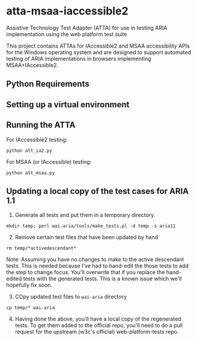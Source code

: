 # atta-msaa-iaccessible2
Assistive Technology Test Adapter (ATTA) for use in testing ARIA implementation using the web platform test suite

This project contains ATTAs for IAccessible2 and MSAA accessibility APIs for the Windows operating system and are designed to support automated testing of ARIA implementations in browsers implementing MSAA+IAccessible2.   

## Python Requirements

## Setting up a virtual environment

## Running the ATTA

For IAccessible2 testing:

```
python att_ia2.py
```

For MSAA (or IAccessible) testing:

```
python att_msaa.py
```

## Updating a local copy of the test cases for ARIA 1.1

1. Generate all tests and put them in a temporary directory.

```
mkdir temp; perl wai-aria/tools/make_tests.pl -d temp -s aria11
```   

2. Remove certain test files that have been updated by hand

```
rm temp/*activedescendant*
```

Note: Assuming you have no changes to make to the active descendant tests.
   This is needed because I've had to hand-edit the those tests to add
   the step to change focus. You'll overwrite that if you replace the
   hand-edited tests with the generated tests. This is a known issue
   which we'll hopefully fix soon.

3. COpy updated test files to ```wai-aria``` directory 

```
cp temp/* wai-aria
```

4. Having done the above, you'll have a local copy of the regenerated tests. To get them added to the official repo, you'll need to do a pull request for the upstream (w3c's official) web-platform-tests repo.



